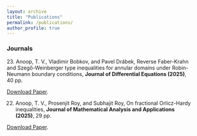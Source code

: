 ```yaml
---
layout: archive
title: "Publications"
permalink: /publications/
author_profile: true
---
```

<h3>Journals</h3>
23. Anoop, T. V., Vladimir Bobkov, and Pavel Drábek, Reverse Faber-Krahn and Szegő-Weinberger type inequalities for annular domains under Robin-Neumann boundary conditions, <b>Journal of Differential Equations (2025)</b>, 40 pp. 

[Download Paper](https://doi.org/10.1016/j.jde.2025.113354).


22. Anoop, T. V., Prosenjit Roy, and Subhajit Roy, On fractional Orlicz-Hardy inequalities, <b> Journal of Mathematical Analysis and Applications (2025)</b>, 29 pp.

[Download Paper](https://doi.org/10.1016/j.jmaa.2024.128980).

     




